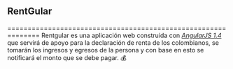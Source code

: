 ## RentGular
==============================================================
Rentgular es una aplicación web construida con _[AngularJS 1.4][1]_ que servirá de apoyo para
la declaración de renta de los colombianos, se tomarán los ingresos y egresos de la persona y 
con base en esto se notificará el monto que se debe pagar. :moneybag:

[1]: http://angularjs.org